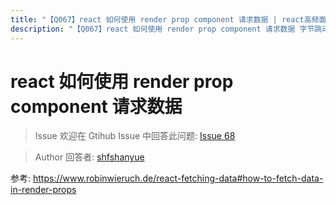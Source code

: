 ```yaml
---
title: "【Q067】react 如何使用 render prop component 请求数据 | react高频面试题"
description: "【Q067】react 如何使用 render prop component 请求数据 字节跳动面试题、阿里腾讯面试题、美团小米面试题。"
---
```


# react 如何使用 render prop component 请求数据

> Issue
> 欢迎在 Gtihub Issue 中回答此问题: [Issue 68](https://github.com/shfshanyue/Daily-Question/issues/68)

> Author
> 回答者: [shfshanyue](https://github.com/shfshanyue)

参考: <https://www.robinwieruch.de/react-fetching-data#how-to-fetch-data-in-render-props>
